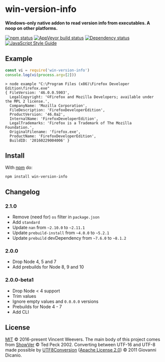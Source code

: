 # win-version-info

**Windows-only native addon to read version info from executables. A noop on other platforms.**

[![npm status](http://img.shields.io/npm/v/win-version-info.svg)](https://www.npmjs.org/package/win-version-info)
[![AppVeyor build status](https://img.shields.io/appveyor/ci/vweevers/win-version-info.svg?label=appveyor)](https://ci.appveyor.com/project/vweevers/win-version-info)
[![Dependency status](https://img.shields.io/david/vweevers/win-version-info.svg)](https://david-dm.org/vweevers/win-version-info)
[![JavaScript Style Guide](https://img.shields.io/badge/code_style-standard-brightgreen.svg)](https://standardjs.com)

## Example

```js
const vi = require('win-version-info')
console.log(vi(process.argv[2]))
```

```
> node example "C:\Program Files (x86)\Firefox Developer Edition\firefox.exe"
{ FileVersion: '46.0.0.5903',
  LegalCopyright: '©Firefox and Mozilla Developers; available under the MPL 2 license.',
  CompanyName: 'Mozilla Corporation',
  FileDescription: 'FirefoxDeveloperEdition',
  ProductVersion: '46.0a2',
  InternalName: 'FirefoxDeveloperEdition',
  LegalTrademarks: 'Firefox is a Trademark of The Mozilla Foundation.',
  OriginalFilename: 'firefox.exe',
  ProductName: 'FirefoxDeveloperEdition',
  BuildID: '20160229004006' }
```

## Install

With [npm](https://npmjs.org) do:

```
npm install win-version-info
```

## Changelog

### 2.1.0

- Remove (need for) `os` filter in `package.json`
- Add `standard`
- Update `nan` from `~2.10.0` to `~2.11.1`
- Update `prebuild-install` from `~4.0.0` to `~5.2.1`
- Update `prebuild` devDependency from `~7.6.0` to `~8.1.2`

### 2.0.0

- Drop Node 4, 5 and 7
- Add prebuilds for Node 8, 9 and 10

### 2.0.0-beta1

- Drop Node < 4 support
- Trim values
- Ignore empty values and `0.0.0.0` versions
- Prebuilds for Node 4 - 7
- Add CLI

## License

[MIT](./LICENSE) © 2016-present Vincent Weevers. The main body of this project comes from [ShowVer](http://www.codeproject.com/Articles/2457/ShowVer-exe-command-line-VERSIONINFO-display-progr) © Ted Peck 2002. Converting between UTF-16 and UTF-8 made possible by [UTF8Conversion](https://code.msdn.microsoft.com/C-UTF-8-Conversion-Helpers-22c0a664) ([Apache License 2.0](http://spdx.org/licenses/Apache-2.0.html)) © 2011 Giovanni Dicanio.

